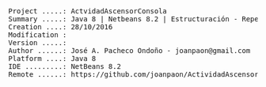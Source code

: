 <pre>

Project .....: ActvidadAscensorConsola
Summary .....: Java 8 | Netbeans 8.2 | Estructuración - Repetición #15
Creation ....: 28/10/2016
Modification : 
Version .....: 
Author ......: José A. Pacheco Ondoño - joanpaon@gmail.com
Platform ....: Java 8
IDE .........: NetBeans 8.2
Remote ......: https://github.com/joanpaon/ActividadAscensorConsola.git

</pre>
